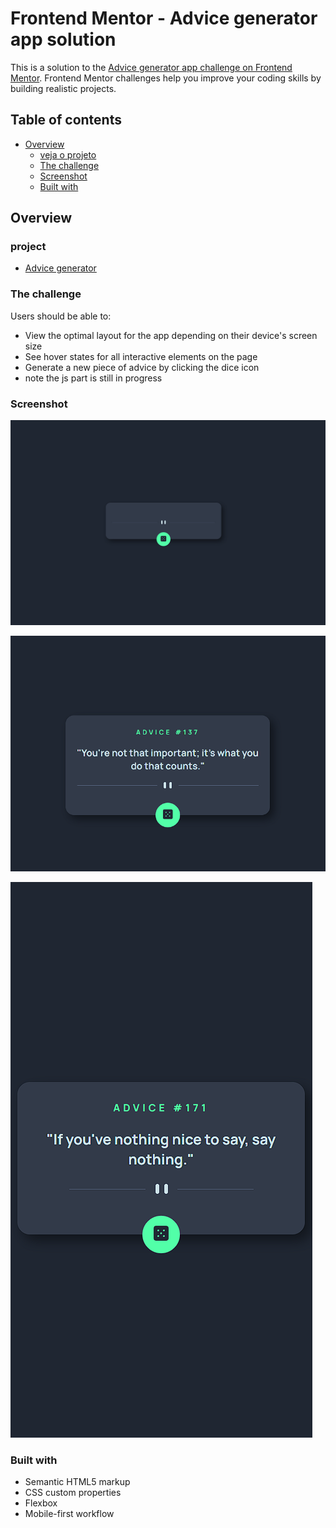 # Frontend Mentor - Advice generator app solution

This is a solution to the [Advice generator app challenge on Frontend Mentor](https://www.frontendmentor.io/challenges/advice-generator-app-QdUG-13db). Frontend Mentor challenges help you improve your coding skills by building realistic projects.

## Table of contents

- [Overview](#overview)
  - [veja o projeto](#project)
  - [The challenge](#the-challenge)
  - [Screenshot](#screenshot)
  - [Built with](#built-with)

## Overview

### project
- [Advice generator](https://gerador-de-conselhos-phi.vercel.app/)

### The challenge

Users should be able to:

- View the optimal layout for the app depending on their device's screen size
- See hover states for all interactive elements on the page
- Generate a new piece of advice by clicking the dice icon
- note the js part is still in progress

### Screenshot
![](./src/images/capturas/laptop-captura-sem-acao.png)

![](./src/images/capturas/laptop-captura-com-acao.png)

![](./src/images/capturas/telefone-captura.png)

### Built with

- Semantic HTML5 markup
- CSS custom properties
- Flexbox
- Mobile-first workflow

